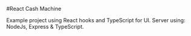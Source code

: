 #React Cash Machine

Example project using React hooks and TypeScript for UI. Server using: NodeJs, Express & TypeScript.
